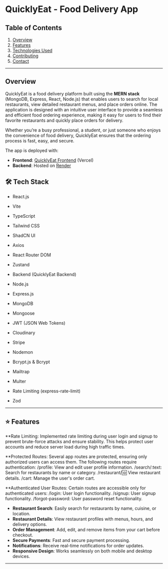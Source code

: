 # QuicklyEat - Food Delivery App

## Table of Contents

1. [Overview](#overview)
2. [Features](#features)
5. [Technologies Used](#technologies-used)
6. [Contributing](#contributing)
8. [Contact](#contact)

---

## Overview

QuicklyEat is a food delivery platform built using the **MERN stack** (MongoDB, Express, React, Node.js) that enables users to search for local restaurants, view detailed restaurant menus, and place orders online. The application is designed with an intuitive user interface to provide a seamless and efficient food ordering experience, making it easy for users to find their favorite restaurants and quickly place orders for delivery.

Whether you’re a busy professional, a student, or just someone who enjoys the convenience of food delivery, QuicklyEat ensures that the ordering process is fast, easy, and secure.

The app is deployed with:
- **Frontend**: [QuicklyEat Frontend](https://quickly-eat-frontend-deploy.vercel.app/) (Vercel)
- **Backend**: Hosted on [Render](https://render.com/)

## 🛠️ Tech Stack
* React.js
* Vite
* TypeScript
* Tailwind CSS
* ShadCN UI
* Axios
* React Router DOM
* Zustand
  
* Backend (QuicklyEat Backend)
* Node.js
* Express.js
* MongoDB
* Mongoose
* JWT (JSON Web Tokens)
* Cloudinary
* Stripe
* Nodemon
* Bcrypt.js & Bcrypt
* Mailtrap
* Multer 
* Rate Limiting (express-rate-limit)
* Zod
---
## ⭐ Features


**Rate Limiting:
Implemented rate limiting during user login and signup to prevent brute-force attacks and ensure stability. This helps protect user accounts and reduce server load during high traffic times.

**Protected Routes:
Several app routes are protected, ensuring only authorized users can access them. The following routes require authentication:
/profile: View and edit user profile information.
/search/:text: Search for restaurants by name or category.
/restaurant/:id: View restaurant details.
/cart: Manage the user's order cart.

**Authenticated User Routes:
Certain routes are accessible only for authenticated users:
/login: User login functionality.
/signup: User signup functionality.
/forgot-password: User password reset functionality.


- **Restaurant Search**: Easily search for restaurants by name, cuisine, or location.
- **Restaurant Details**: View restaurant profiles with menus, hours, and delivery options.
- **Order Management**: Add, edit, and remove items from your cart before checkout.
- **Secure Payments**: Fast and secure payment processing.
- **Notifications**: Receive real-time notifications for order updates.
- **Responsive Design**: Works seamlessly on both mobile and desktop devices.

---
